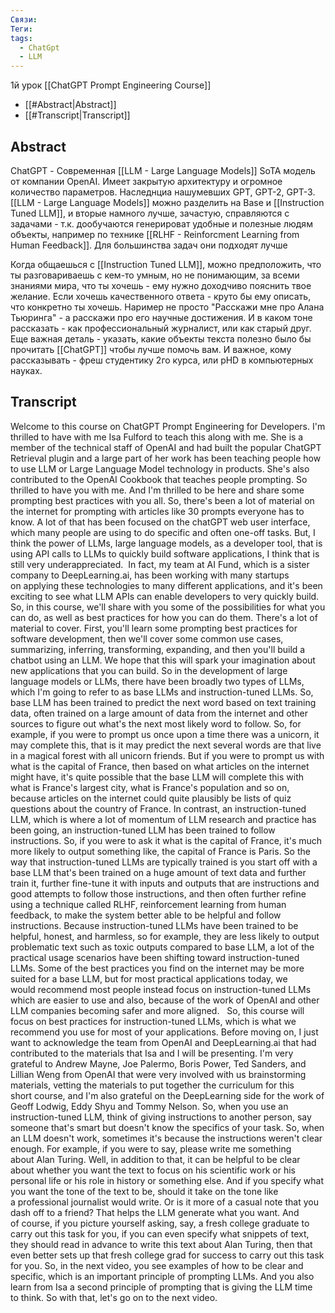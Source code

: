 ```yaml
---
Связи: 
Теги: 
tags:
  - ChatGpt
  - LLM
---
```

1й урок [[ChatGPT Prompt Engineering Course]]

- [[#Abstract|Abstract]]
- [[#Transcript|Transcript]]


## Abstract
ChatGPT - Современная [[LLM  - Large Language Models]] SoTA модель от компании OpenAI. Имеет закрытую архитектуру и огромное количество параметров. Наследнциа нашумевших GPT, GPT-2, GPT-3.
[[LLM  - Large Language Models]] можно разделить на Base и [[Instruction Tuned LLM]], и вторые намного лучше, зачастую, справляются с задачами - т.к. дообучаются генерироват удобные и полезные людям объекты, например по технике [[RLHF - Reinforcment Learning from Human Feedback]]. Для большинства задач они подходят лучше

Когда общаешься с [[Instruction Tuned LLM]], можно предположить, что ты разговариваешь с кем-то умным, но не понимающим, за всеми знаниями мира, что ты хочешь - ему нужно доходчиво пояснить твое желание.
Если хочешь качественного ответа - круто бы ему описать, что конкретно ты хочешь. Наример не просто "Расскажи мне про Алана Тьюринга" - а расскажи про его научные достижения. И в каком тоне рассказать - как профессиональный журналист, или как старый друг. Еще важная деталь - указать, какие объекты текста полезно было бы прочитать [[ChatGPT]] чтобы лучше помочь вам. И важное, кому рассказывать - фреш студентику 2го курса, или pHD в компьютерных науках.


## Transcript
Welcome to this course on ChatGPT Prompt Engineering for Developers. I'm thrilled to have with me Isa Fulford to teach this along with me. She is a member of the technical staff of OpenAI and had built the popular ChatGPT Retrieval plugin and a large part of her work has been teaching people how to use LLM or Large Language Model technology in products. She's also contributed to the OpenAI Cookbook that teaches people prompting. So thrilled to have you with me. And I'm thrilled to be here and share some prompting best practices with you all. So, there's been a lot of material on the internet for prompting with articles like 30 prompts everyone has to know. A lot of that has been focused on the chatGPT web user interface, which many people are using to do specific and often one-off tasks. But, I think the power of LLMs, large language models, as a developer tool, that is using API calls to LLMs to quickly build software applications, I think that is still very underappreciated.  In fact, my team at AI Fund, which is a sister company to DeepLearning.ai, has been working with many startups on applying these technologies to many different applications, and it's been exciting to see what LLM APIs can enable developers to very quickly build. So, in this course, we'll share with you some of the possibilities for what you can do, as well as best practices for how you can do them. There's a lot of material to cover. First, you'll learn some prompting best practices for software development, then we'll cover some common use cases, summarizing, inferring, transforming, expanding, and then you'll build a chatbot using an LLM. We hope that this will spark your imagination about new applications that you can build. So in the development of large language models or LLMs, there have been broadly two types of LLMs, which I'm going to refer to as base LLMs and instruction-tuned LLMs. So, base LLM has been trained to predict the next word based on text training data, often trained on a large amount of data from the internet and other sources to figure out what's the next most likely word to follow. So, for example, if you were to prompt us once upon a time there was a unicorn, it may complete this, that is it may predict the next several words are that live in a magical forest with all unicorn friends. But if you were to prompt us with what is the capital of France, then based on what articles on the internet might have, it's quite possible that the base LLM will complete this with what is France's largest city, what is France's population and so on, because articles on the internet could quite plausibly be lists of quiz questions about the country of France. In contrast, an instruction-tuned LLM, which is where a lot of momentum of LLM research and practice has been going, an instruction-tuned LLM has been trained to follow instructions. So, if you were to ask it what is the capital of France, it's much more likely to output something like, the capital of France is Paris. So the way that instruction-tuned LLMs are typically trained is you start off with a base LLM that's been trained on a huge amount of text data and further train it, further fine-tune it with inputs and outputs that are instructions and good attempts to follow those instructions, and then often further refine using a technique called RLHF, reinforcement learning from human feedback, to make the system better able to be helpful and follow instructions. Because instruction-tuned LLMs have been trained to be helpful, honest, and harmless, so for example, they are less likely to output problematic text such as toxic outputs compared to base LLM, a lot of the practical usage scenarios have been shifting toward instruction-tuned LLMs. Some of the best practices you find on the internet may be more suited for a base LLM, but for most practical applications today, we would recommend most people instead focus on instruction-tuned LLMs which are easier to use and also, because of the work of OpenAI and other LLM companies becoming safer and more aligned.   So, this course will focus on best practices for instruction-tuned LLMs, which is what we recommend you use for most of your applications. Before moving on, I just want to acknowledge the team from OpenAI and DeepLearning.ai that had contributed to the materials that Isa and I will be presenting. I'm very grateful to Andrew Mayne, Joe Palermo, Boris Power, Ted Sanders, and Lillian Weng from OpenAI that were very involved with us brainstorming materials, vetting the materials to put together the curriculum for this short course, and I'm also grateful on the DeepLearning side for the work of Geoff Lodwig, Eddy Shyu and Tommy Nelson. So, when you use an instruction-tuned LLM, think of giving instructions to another person, say someone that's smart but doesn't know the specifics of your task. So, when an LLM doesn't work, sometimes it's because the instructions weren't clear enough. For example, if you were to say, please write me something about Alan Turing. Well, in addition to that, it can be helpful to be clear about whether you want the text to focus on his scientific work or his personal life or his role in history or something else. And if you specify what you want the tone of the text to be, should it take on the tone like a professional journalist would write. Or is it more of a casual note that you dash off to a friend? That helps the LLM generate what you want. And of course, if you picture yourself asking, say, a fresh college graduate to carry out this task for you, if you can even specify what snippets of text, they should read in advance to write this text about Alan Turing, then that even better sets up that fresh college grad for success to carry out this task for you. So, in the next video, you see examples of how to be clear and specific, which is an important principle of prompting LLMs. And you also learn from Isa a second principle of prompting that is giving the LLM time to think. So with that, let's go on to the next video.  